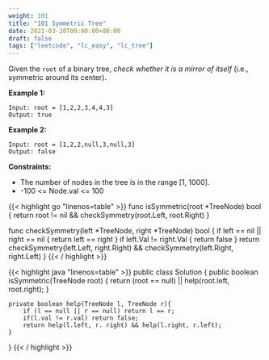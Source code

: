 ```yaml
---
weight: 101
title: "101 Symmetric Tree"
date: 2021-03-20T00:00:00+08:00
draft: false
tags: ["leetcode", "lc_easy", "lc_tree"]
---
```


Given the `root` of a binary tree, _check whether it is a mirror of itself_ (i.e., symmetric around its center).

 

**Example 1:**

```
Input: root = [1,2,2,3,4,4,3]
Output: true
```
**Example 2:**

```
Input: root = [1,2,2,null,3,null,3]
Output: false
```

**Constraints:**
- The number of nodes in the tree is in the range [1, 1000].
- -100 <= Node.val <= 100
 

<div class="tabs"></div>
<div class="tab-content">
<div id="golang" class="lang">
{{< highlight go "linenos=table" >}}
func isSymmetric(root *TreeNode) bool {
	return root != nil && checkSymmetry(root.Left, root.Right)
}

func checkSymmetry(left *TreeNode, right *TreeNode) bool {
	if left == nil || right == nil {
		return left == right
	}
	if left.Val != right.Val {
		return false
	}
	return checkSymmetry(left.Left, right.Right) && checkSymmetry(left.Right, right.Left)
}
{{< / highlight >}}
</div>
<div id="java" class="lang">
{{< highlight java "linenos=table" >}}
public class Solution {
    public boolean isSymmetric(TreeNode root) {
        return (root == null) || help(root.left, root.right);
    }
    
    private boolean help(TreeNode l, TreeNode r){
        if (l == null || r == null) return l == r;
        if(l.val != r.val) return false;
        return help(l.left, r. right) && help(l.right, r.left);
    }
}
{{< / highlight >}}
</div>
</div>
